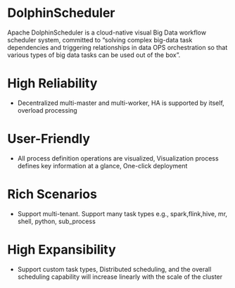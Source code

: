 # DolphinScheduler
Apache DolphinScheduler is a cloud-native visual Big Data workflow scheduler system, committed to “solving complex big-data task dependencies and triggering relationships in data OPS orchestration so that various types of big data tasks can be used out of the box”.

# High Reliability
- Decentralized multi-master and multi-worker, HA is supported by itself, overload processing
# User-Friendly
- All process definition operations are visualized, Visualization process defines key information at a glance, One-click deployment
# Rich Scenarios
- Support multi-tenant. Support many task types e.g., spark,flink,hive, mr, shell, python, sub_process
# High Expansibility
- Support custom task types, Distributed scheduling, and the overall scheduling capability will increase linearly with the scale of the cluster

